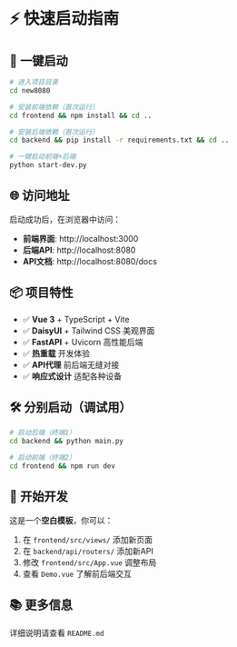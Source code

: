 # ⚡ 快速启动指南

## 🚀 一键启动

```bash
# 进入项目目录
cd new8080

# 安装前端依赖（首次运行）
cd frontend && npm install && cd ..

# 安装后端依赖（首次运行）
cd backend && pip install -r requirements.txt && cd ..

# 一键启动前端+后端
python start-dev.py
```

## 🌐 访问地址

启动成功后，在浏览器中访问：
- **前端界面**: http://localhost:3000
- **后端API**: http://localhost:8080
- **API文档**: http://localhost:8080/docs

## 📦 项目特性

- ✅ **Vue 3** + TypeScript + Vite
- ✅ **DaisyUI** + Tailwind CSS 美观界面
- ✅ **FastAPI** + Uvicorn 高性能后端
- ✅ **热重载** 开发体验
- ✅ **API代理** 前后端无缝对接
- ✅ **响应式设计** 适配各种设备

## 🛠️ 分别启动（调试用）

```bash
# 启动后端（终端1）
cd backend && python main.py

# 启动前端（终端2）
cd frontend && npm run dev
```

## 🎯 开始开发

这是一个**空白模板**，你可以：
1. 在 `frontend/src/views/` 添加新页面
2. 在 `backend/api/routers/` 添加新API
3. 修改 `frontend/src/App.vue` 调整布局
4. 查看 `Demo.vue` 了解前后端交互

## 📚 更多信息

详细说明请查看 `README.md`
